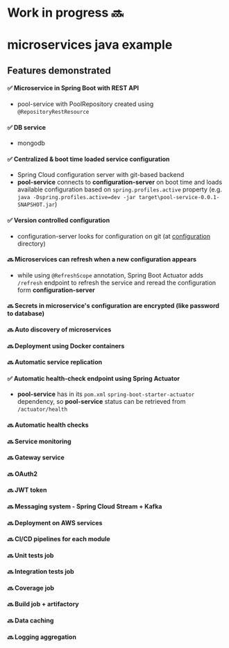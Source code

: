 # Work in progress 🔜

# microservices java example

## Features demonstrated

#### ✅ Microservice in Spring Boot with REST API
- pool-service with PoolRepository created using `@RepositoryRestResource`

#### ✅ DB service
- mongodb

#### ✅ Centralized & boot time loaded service configuration
- Spring Cloud configuration server with git-based backend
- **pool-service** connects to **configuration-server** on boot time and loads available configuration based on `spring.profiles.active` property (e.g. `java -Dspring.profiles.active=dev -jar target\pool-service-0.0.1-SNAPSHOT.jar`)

#### ✅ Version controlled configuration 
- configuration-server looks for configuration on git (at [configuration](/configuration) directory)

#### 🔜 Microservices can refresh when a new configuration appears
- while using `@RefreshScope` annotation, Spring Boot Actuator adds `/refresh` endpoint to refresh the service and reread the configuration form **configuration-server**

#### 🔜 Secrets in microservice's configuration are encrypted (like password to database)

#### 🔜 Auto discovery of microservices

#### 🔜 Deployment using Docker containers

#### 🔜 Automatic service replication

#### ✅ Automatic health-check endpoint using Spring Actuator
- **pool-service** has in its `pom.xml` `spring-boot-starter-actuator` dependency, so **pool-service** status can be retrieved from `/actuator/health`

#### 🔜 Automatic health checks

#### 🔜 Service monitoring

#### 🔜 Gateway service

#### 🔜 OAuth2

#### 🔜 JWT token

#### 🔜 Messaging system - Spring Cloud Stream + Kafka

#### 🔜 Deployment on AWS services

#### 🔜 CI/CD pipelines for each module

#### 🔜 Unit tests job

#### 🔜 Integration tests job

#### 🔜 Coverage job

#### 🔜 Build job + artifactory

#### 🔜 Data caching

#### 🔜 Logging aggregation